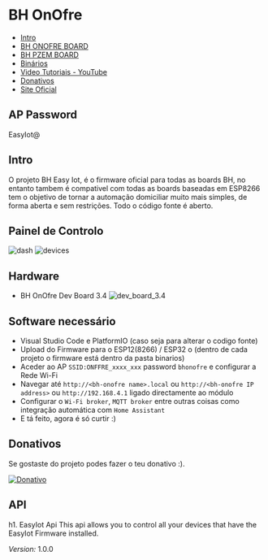 # BH OnOfre
 
* [Intro](#id1)
* [BH ONOFRE BOARD](https://github.com/brunohorta82/BH_OnOfre)
* [BH PZEM BOARD](https://github.com/brunohorta82/BH_PZEM_ESP8266)
* [Binários](https://github.com/brunohorta82/EasyIot/tree/master/FIRMWARE_VERSIONS)
* [Video Tutoriais - YouTube](https://www.youtube.com/watch?v=OZenBfHWtak&list=PLxDLawCWayzDqAgOpIDJ-DHFAXYd_S-pr)
* [Donativos](#id6)
* [Site Oficial](http://bhonofre.pt/)

## AP Password
EasyIot@

## Intro <a name="id1"></a>
O projeto BH Easy Iot, é o firmware oficial para todas as boards BH, no entanto tambem é compativel com todas as boards baseadas em ESP8266 tem  o objetivo de tornar a automação domiciliar muito mais simples, de forma aberta e sem restrições. Todo o código fonte é aberto.


## Painel de Controlo <a name="id3"></a>

![dash](https://github.com/brunohorta82/BH-Easy-Iot/blob/master/screenshots/node.png)
![devices](https://github.com/brunohorta82/BH-Easy-Iot/blob/master/screenshots/devices.png)


## Hardware <a name="id2"></a>
* BH OnOfre Dev Board 3.4
![dev_board_3.4](https://github.com/brunohorta82/BH_OnOfre/blob/master/docs/onofre_dev_board_v3.4.png)


## Software necessário <a name="id3"></a>

- Visual Studio Code e PlatformIO (caso seja para alterar o codigo fonte)
- Upload do Firmware para o ESP12(8266) / ESP32 o (dentro de cada projeto o firmware está dentro da pasta binarios)
- Aceder ao AP `SSID:ONFFRE_xxxx_xxx` password `bhonofre` e configurar a Rede Wi-Fi
- Navegar até  `http://<bh-onofre name>.local` ou `http://<bh-onofre IP address>` ou `http://192.168.4.1` ligado directamente ao módulo
- Configurar o `Wi-Fi broker`, `MQTT broker` entre outras coisas como integração automática com `Home Assistant`
- E tá feito, agora é só curtir :) 


## Donativos <a name="id6"></a>

Se gostaste do projeto podes fazer o teu donativo :).

[![Donativo](https://img.shields.io/badge/Donate-PayPal-green.svg)](https://www.paypal.me/bhonofre)

## API
h1. EasyIot Api This api allows you to control all your devices that have the EasyIot Firmware installed.

*Version:* 1.0.0
